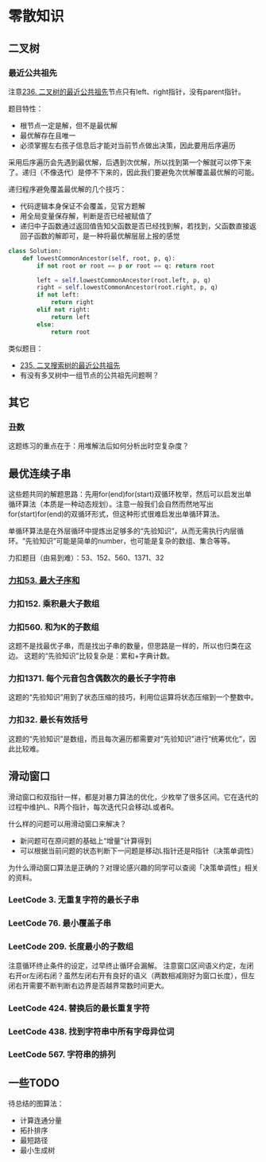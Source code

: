 # 零散知识

## 二叉树

### 最近公共祖先

注意[236. 二叉树的最近公共祖先](https://leetcode-cn.com/problems/lowest-common-ancestor-of-a-binary-tree/)节点只有left、right指针，没有parent指针。

题目特性：

- 根节点一定是解，但不是最优解
- 最优解存在且唯一
- 必须掌握左右孩子信息后才能对当前节点做出决策，因此要用后序遍历

采用后序遍历会先遇到最优解，后遇到次优解，所以找到第一个解就可以停下来了。递归（不像迭代）是停不下来的，因此我们要避免次优解覆盖最优解的可能。

递归程序避免覆盖最优解的几个技巧：

- 代码逻辑本身保证不会覆盖，见官方题解
- 用全局变量保存解，判断是否已经被赋值了
- 递归中子函数通过返回值告知父函数是否已经找到解，若找到，父函数直接返回子函数的解即可，是一种将最优解层层上报的感觉

```python
class Solution:
    def lowestCommonAncestor(self, root, p, q):
        if not root or root == p or root == q: return root

        left = self.lowestCommonAncestor(root.left, p, q)
        right = self.lowestCommonAncestor(root.right, p, q)
        if not left:
            return right
        elif not right:
            return left
        else:
            return root
```

类似题目：
- [235. 二叉搜索树的最近公共祖先](https://leetcode-cn.com/problems/lowest-common-ancestor-of-a-binary-search-tree/)
- 有没有多叉树中一组节点的公共祖先问题啊？

## 其它
### 丑数

这题练习的重点在于：用堆解法后如何分析出时空复杂度？

## 最优连续子串

这些题共同的解题思路：先用for(end)for(start)双循环枚举，然后可以启发出单循环算法（本质是一种动态规划）。注意一般我们会自然而然地写出for(start)for(end)的双循环形式，但这种形式很难启发出单循环算法。

单循环算法是在外层循环中提炼出足够多的“先验知识”，从而无需执行内层循环。“先验知识”可能是简单的number，也可能是复杂的数组、集合等等。

力扣题目（由易到难）：53、152、560、1371、32

### [力扣53. 最大子序和](https://leetcode-cn.com/problems/maximum-subarray/)

### 力扣152. 乘积最大子数组

### 力扣560. 和为K的子数组

这题不是找最优子串，而是找出子串的数量，但思路是一样的，所以也归类在这边。
这题的“先验知识”比较复杂是：累和+字典计数。

### 力扣1371. 每个元音包含偶数次的最长子字符串

这题的“先验知识”用到了状态压缩的技巧，利用位运算将状态压缩到一个整数中。

### 力扣32. 最长有效括号
这题的“先验知识”是数组，而且每次遍历都需要对“先验知识”进行“统筹优化”，因此比较难。


## 滑动窗口
滑动窗口和双指针一样，都是对暴力算法的优化，少枚举了很多区间。它在迭代的过程中维护L、R两个指针，每次迭代只会移动L或者R。

什么样的问题可以用滑动窗口来解决？

- 新问题可在原问题的基础上“增量”计算得到
- 可以根据当前问题的状态判断下一问题是移动L指针还是R指针（决策单调性）

为什么滑动窗口算法是正确的？对理论感兴趣的同学可以查阅「决策单调性」相关的资料。

### LeetCode 3. 无重复字符的最长子串
### LeetCode 76. 最小覆盖子串
### LeetCode 209. 长度最小的子数组
注意循环终止条件的设定，过早终止循环会漏解。
注意窗口区间语义约定，左闭右开or左闭右闭？虽然左闭右开有良好的语义（两数相减刚好为窗口长度），但左闭右开需要不断判断右边界是否越界常数时间更大。

### LeetCode 424. 替换后的最长重复字符
### LeetCode 438. 找到字符串中所有字母异位词
### LeetCode 567. 字符串的排列

## 一些TODO
待总结的图算法：
- 计算连通分量
- 拓扑排序
- 最短路径
- 最小生成树

